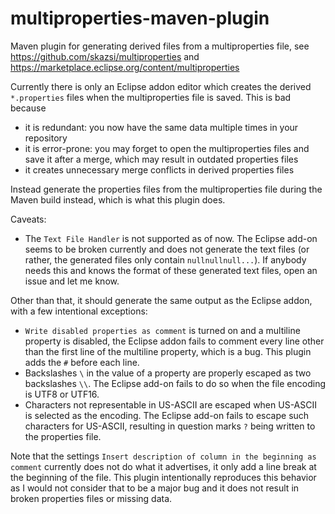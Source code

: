 # multiproperties-maven-plugin

Maven plugin for generating derived files from a multiproperties file, see https://github.com/skazsi/multiproperties and https://marketplace.eclipse.org/content/multiproperties

Currently there is only an Eclipse addon editor which creates the derived `*.properties` files when the multiproperties file is saved. This is bad because

* it is redundant: you now have the same data multiple times in your repository
* it is error-prone: you may forget to open the multiproperties files and save it after a merge, which may result in outdated properties files
* it creates unnecessary merge conflicts in derived properties files

Instead generate the properties files from the multiproperties file during the Maven build instead, which is what this plugin does.

Caveats:

* The `Text File Handler` is not supported as of now. The Eclipse add-on seems to be broken currently and does not generate the text files (or rather, the generated files only contain `nullnullnull...`). If anybody needs this and knows the format of these generated text files, open an issue and let me know.

Other than that, it should generate the same output as the Eclipse addon, with a few intentional exceptions:

* `Write disabled properties as comment` is turned on and a multiline property is disabled, the Eclipse addon
  fails to comment every line other than the first line of the multiline property, which is a bug. This plugin adds
  the `#` before each line.
* Backslashes `\` in the value of a property are properly escaped as two backslashes `\\`. The Eclipse add-on fails to
  do so when the file encoding is UTF8 or UTF16.
* Characters not representable in US-ASCII are escaped when US-ASCII is selected as the encoding. The Eclipse add-on fails
  to escape such characters for US-ASCII, resulting in question marks `?` being written to the properties file.

Note that the settings `Insert description of column in the beginning as comment` currently does not do what it advertises, it only add a line break at the beginning of the file. This plugin intentionally reproduces this behavior as I would not consider that to be
a major bug and it does not result in broken properties files or missing data.